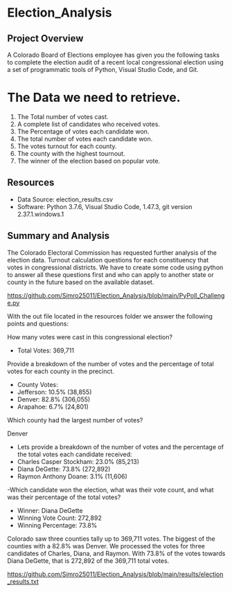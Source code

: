 # Election_Analysis
## Project Overview
A Colorado Board of Elections employee has given you the following tasks to complete the election audit of a recent local congressional election using a set of programmatic tools of Python, Visual Studio Code, and Git.

# The Data we need to retrieve.
 1. The Total number of votes cast.
 2. A complete list of candidates who received votes.
 3. The Percentage of votes each candidate won.
 4. The total number of votes each candidate won.
 5. The votes turnout for each county.
 6. The county with the highest tournout.
 7. The winner of the election based on popular vote.

## Resources

- Data Source: election_results.csv
- Software: Python 3.7.6, Visual Studio Code, 1.47.3, git version 2.37.1.windows.1

## Summary and Analysis

The Colorado Electoral Commission has requested further analysis of the election data. Turnout calculation questions for each constituency that votes in congressional districts. We have to create some code using python to answer all these questions first and who can apply to another state or county in the future based on the available dataset.

https://github.com/Simro25011/Election_Analysis/blob/main/PyPoll_Challenge.py

With the out file located in the resources folder we answer the following points and questions:

How many votes were cast in this congressional election?

- Total Votes: 369,711

Provide a breakdown of the number of votes and the percentage of total votes for each county in the precinct.
- County Votes:
 - Jefferson: 10.5% (38,855)
 - Denver: 82.8% (306,055)
 - Arapahoe: 6.7% (24,801)

Which county had the largest number of votes?

Denver

- Lets provide a breakdown of the number of votes and the percentage of the total votes each candidate received:
 - Charles Casper Stockham: 23.0% (85,213)
 - Diana DeGette: 73.8% (272,892)
 - Raymon Anthony Doane: 3.1% (11,606)

-Which candidate won the election, what was their vote count, and what was their percentage of the total votes?
 - Winner: Diana DeGette
 - Winning Vote Count: 272,892
 - Winning Percentage: 73.8%

Colorado saw three counties tally up to 369,711 votes. The biggest of the counties with a 82.8% was Denver. We processed the votes for three candidates of Charles, Diana, and Raymon. With 73.8% of the votes towards Diana DeGette, that is 272,892 of the 369,711 total votes.

https://github.com/Simro25011/Election_Analysis/blob/main/results/election_results.txt
